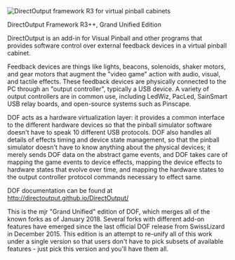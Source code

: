 <img src="http://directoutput.github.com/DirectOutput/DirectOutputR3_Small.png" alt="DirectOutput framework R3 for virtual pinball cabinets"/>

DirectOutput Framework R3++, Grand Unified Edition

DirectOutput is an add-in for Visual Pinball and other programs that
provides software control over external feedback devices in a virtual
pinball cabinet.  

Feedback devices are things like lights, beacons, solenoids, shaker
motors, and gear motors that augment the "video game" action with
audio, visual, and tactile effects.  These feedback devices are
physically connected to the PC through an "output controller",
typically a USB device.  A variety of output controllers are in common
use, including LedWiz, PacLed, SainSmart USB relay boards, and
open-source systems such as Pinscape.  

DOF acts as a hardware virtualization layer: it provides a common
interface to the different hardware devices so that the pinball
simulator software doesn't have to speak 10 different USB protocols.
DOF also handles all details of effects timing and device state
management, so that the pinball simulator doesn't have to know
anything about the physical devices; it merely sends DOF data on the
abstract game events, and DOF takes care of mapping the game events to
device effects, mapping the device effects to hardware states that
evolve over time, and mapping the hardware states to the output
controller protocol commands necessary to effect same.

DOF documentation can be found at http://directoutput.github.io/DirectOutput/

This is the mjr "Grand Unified" edition of DOF, which merges all of
the known forks as of January 2018.  Several forks with different
add-on features have emerged since the last official DOF release from
SwissLizard in December 2015.  This edition is an attempt to re-unify
all of this work under a single version so that users don't have to
pick subsets of available features - just pick this version and you'll
have them all.

